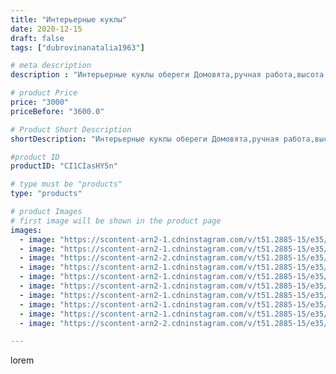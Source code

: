 ```yaml
---
title: "Интерьерные куклы"
date: 2020-12-15
draft: false
tags: ["dubrovinanatalia1963"]

# meta description
description : "Интерьерные куклы обереги Домовята,ручная работа,высота 32//-35 см.Хороший подарок на Новый год в любой дом.По вопросам приобретения обращаться в директ."

# product Price
price: "3000"
priceBefore: "3600.0"

# Product Short Description
shortDescription: "Интерьерные куклы обереги Домовята,ручная работа,высота 32//-35 см.Хороший подарок на Новый год в любой дом.По вопросам приобретения обращаться в директ."

#product ID
productID: "CI1CIasHY5n"

# type must be "products"
type: "products"

# product Images
# first image will be shown in the product page
images:
  - image: "https://scontent-arn2-1.cdninstagram.com/v/t51.2885-15/e35/131312012_237638857718740_2398298298724495911_n.jpg?se=7&tp=1&_nc_ht=scontent-arn2-1.cdninstagram.com&_nc_cat=104&_nc_ohc=LViZMCTkMpIAX-YwW1-&ccb=7-4&oh=d521a98d476ad79ba09b74adc3bb16c4&oe=60830625&ig_cache_key=MjQ2NDg4NTczNDExMTA5Njk0OQ%3D%3D.2-ccb7-4"
  - image: "https://scontent-arn2-1.cdninstagram.com/v/t51.2885-15/e35/131256733_4167005156648575_4573858996000756651_n.jpg?se=7&tp=1&_nc_ht=scontent-arn2-1.cdninstagram.com&_nc_cat=107&_nc_ohc=A_SItyQ2d5wAX9VDF8r&ccb=7-4&oh=54df0dcb81285f2b077384fd0ea1c6af&oe=6082AC4A&ig_cache_key=MjQ2NDg4NTczNDEyNzc4MTQwOA%3D%3D.2-ccb7-4"
  - image: "https://scontent-arn2-2.cdninstagram.com/v/t51.2885-15/e35/131491056_1037529343412441_2577447690759254890_n.jpg?se=7&tp=1&_nc_ht=scontent-arn2-2.cdninstagram.com&_nc_cat=105&_nc_ohc=nNfGfzXarG0AX-achF4&ccb=7-4&oh=91187daa1f40ac4af72245423c61982c&oe=6083630B&ig_cache_key=MjQ2NDg4NTczNDIyODQyMTc1MA%3D%3D.2-ccb7-4"
  - image: "https://scontent-arn2-1.cdninstagram.com/v/t51.2885-15/e35/131040619_1053228585155751_5372774965209967628_n.jpg?se=7&tp=1&_nc_ht=scontent-arn2-1.cdninstagram.com&_nc_cat=103&_nc_ohc=X3pYY__62pkAX-p_Bak&ccb=7-4&oh=7195d5befd417acdacb7682e3d42d55b&oe=608309A2&ig_cache_key=MjQ2NDg4NTczNDE3ODIyNzAyMw%3D%3D.2-ccb7-4"
  - image: "https://scontent-arn2-1.cdninstagram.com/v/t51.2885-15/e35/130984422_724098468312052_7644948736956531914_n.jpg?se=7&tp=1&_nc_ht=scontent-arn2-1.cdninstagram.com&_nc_cat=104&_nc_ohc=ukExQNQDtcsAX-lRKfu&ccb=7-4&oh=6caf12f62ed9929361f9cbc9e2f29e8c&oe=6081D7A7&ig_cache_key=MjQ2NDg4NTczNDE0NDYzMDAwMw%3D%3D.2-ccb7-4"
  - image: "https://scontent-arn2-1.cdninstagram.com/v/t51.2885-15/e35/131207951_232764761570775_7153113056776111117_n.jpg?se=7&tp=1&_nc_ht=scontent-arn2-1.cdninstagram.com&_nc_cat=103&_nc_ohc=dE8GzJNV9soAX-mLuBI&ccb=7-4&oh=3bba2a41770449ab5c1c3487b8c1104e&oe=608311E6&ig_cache_key=MjQ2NDg4NTczNDEyNzkwNzM3Mg%3D%3D.2-ccb7-4"
  - image: "https://scontent-arn2-1.cdninstagram.com/v/t51.2885-15/e35/131004057_1137102823418032_3465856285915490667_n.jpg?se=7&tp=1&_nc_ht=scontent-arn2-1.cdninstagram.com&_nc_cat=104&_nc_ohc=0kgwUeDOsYcAX-m7DQd&ccb=7-4&oh=42a66289cec999c12ba1b1e2061f9976&oe=60824F13&ig_cache_key=MjQ2NDg4NTczNDE1MjkwNDA0NA%3D%3D.2-ccb7-4"
  - image: "https://scontent-arn2-1.cdninstagram.com/v/t51.2885-15/e35/131405918_1331230877209586_7036143186181400148_n.jpg?se=7&tp=1&_nc_ht=scontent-arn2-1.cdninstagram.com&_nc_cat=102&_nc_ohc=uRLijEPV2icAX-i-0ai&ccb=7-4&oh=be238d341f0fc8c6a68ada8b817443af&oe=60847031&ig_cache_key=MjQ2NDg4NTczNDE5NDgyNjI2MQ%3D%3D.2-ccb7-4"
  - image: "https://scontent-arn2-1.cdninstagram.com/v/t51.2885-15/e35/130923182_747729895832635_2556806457557511371_n.jpg?se=7&tp=1&_nc_ht=scontent-arn2-1.cdninstagram.com&_nc_cat=107&_nc_ohc=PGNxNwOAH08AX_efDU8&ccb=7-4&oh=cbc4f4a9175d2a47f24974f6ee95b07e&oe=60820690&ig_cache_key=MjQ2NDg4NTczNDE4NjQ2NzkzNA%3D%3D.2-ccb7-4"
  - image: "https://scontent-arn2-2.cdninstagram.com/v/t51.2885-15/e35/131072085_758835694984176_5933935215682203805_n.jpg?se=7&tp=1&_nc_ht=scontent-arn2-2.cdninstagram.com&_nc_cat=100&_nc_ohc=0464wtlpO3YAX-6-zCw&ccb=7-4&oh=dab3bc7e57645815daa81caa002bfb20&oe=6081C0BE&ig_cache_key=MjQ2NDg4NTczNDE2OTc0ODI5OA%3D%3D.2-ccb7-4"

---
```

lorem
